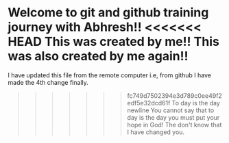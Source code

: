 Welcome to git and github training journey with Abhresh!!
<<<<<<< HEAD
This was created by me!!
This was also created by me again!!
=======
I have updated this file from the remote computer i.e, from github
I have made the 4th change finally.
>>>>>>> fc749d7502394e3d789c0ee49f2edf5e32dcd61f
To day is the day newline
You cannot say that to day is the day you must put your hope in God!
The don't know that I have changed you.
